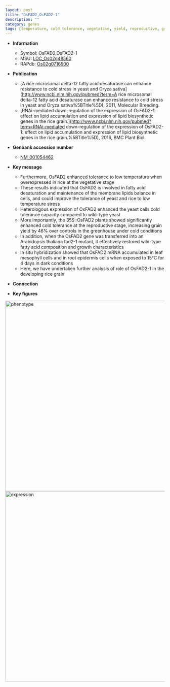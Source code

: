 ```yaml
---
layout: post
title: "OsFAD2,OsFAD2-1"
description: ""
category: genes
tags: [temperature, cold tolerance, vegetative, yield, reproductive, grain, grain yield, growth, root, leaf]
---
```


* **Information**  
    + Symbol: OsFAD2,OsFAD2-1  
    + MSU: [LOC_Os02g48560](http://rice.plantbiology.msu.edu/cgi-bin/ORF_infopage.cgi?orf=LOC_Os02g48560)  
    + RAPdb: [Os02g0716500](http://rapdb.dna.affrc.go.jp/viewer/gbrowse_details/irgsp1?name=Os02g0716500)  

* **Publication**  
    + [A rice microsomal delta-12 fatty acid desaturase can enhance resistance to cold stress in yeast and Oryza sativa](http://www.ncbi.nlm.nih.gov/pubmed?term=A rice microsomal delta-12 fatty acid desaturase can enhance resistance to cold stress in yeast and Oryza sativa%5BTitle%5D), 2011, Molecular Breeding.
    + [RNAi-mediated down-regulation of the expression of OsFAD2-1: effect on lipid accumulation and expression of lipid biosynthetic genes in the rice grain.](http://www.ncbi.nlm.nih.gov/pubmed?term=RNAi-mediated down-regulation of the expression of OsFAD2-1: effect on lipid accumulation and expression of lipid biosynthetic genes in the rice grain.%5BTitle%5D), 2016, BMC Plant Biol.

* **Genbank accession number**  
    + [NM_001054462](http://www.ncbi.nlm.nih.gov/nuccore/NM_001054462)

* **Key message**  
    + Furthermore, OsFAD2 enhanced tolerance to low temperature when overexpressed in rice at the vegetative stage
    + These results indicated that OsFAD2 is involved in fatty acid desaturation and maintenance of the membrane lipids balance in cells, and could improve the tolerance of yeast and rice to low temperature stress
    + Heterologous expression of OsFAD2 enhanced the yeast cells cold tolerance capacity compared to wild-type yeast
    + More importantly, the 35S::OsFAD2 plants showed significantly enhanced cold tolerance at the reproductive stage, increasing grain yield by 46% over controls in the greenhouse under cold conditions
    + In addition, when the OsFAD2 gene was transferred into an Arabidopsis thaliana fad2-1 mutant, it effectively restored wild-type fatty acid composition and growth characteristics
    + In situ hybridization showed that OsFAD2 mRNA accumulated in leaf mesophyll cells and in root epidermis cells when exposed to 15°C for 4 days in dark conditions
    + Here, we have undertaken further analysis of role of OsFAD2-1 in the developing rice grain

* **Connection**  

* **Key figures**  
<img src="https://funricegenes.github.io/images/OsFAD2.pheno.png" alt="phenotype"  style="width: 600px;"/>

<img src="https://funricegenes.github.io/images/OsFAD2.exp.png" alt="expression"  style="width: 600px;"/>


